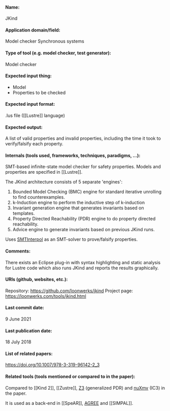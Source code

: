 #### Name:
JKind

#### Application domain/field:
Model checker
Synchronous systems

#### Type of tool (e.g. model checker, test generator):
Model checker

#### Expected input thing:
- Model
- Properties to be checked

#### Expected input format:
.lus file ([[Lustre]] language)

#### Expected output:
A list of valid properties and invalid properties, including the time it took to verify/falsify each property. 

#### Internals (tools used, frameworks, techniques, paradigms, ...):
SMT-based infinite-state model checker for safety properties.
Models and properties are specified in [[Lustre]].

The JKind architecture consists of 5 separate 'engines':
1. Bounded Model Checking (BMC) engine for standard iterative unrolling to find counterexamples.
2. k-Induction engine to perform the inductive step of k-induction
3. Invariant generation engine that generates invariants based on templates.
4. Property Directed Reachability (PDR) engine to do property directed reachability.
5. Advice engine to generate invariants based on previous JKind runs.

Uses [SMTInterpol](../Solvers/SMT/SMTInterpol.md) as an SMT-solver to prove/falsify properties.

#### Comments:
There exists an Eclipse plug-in with syntax highlighting and static analysis for Lustre code which also runs JKind and reports the results graphically.

#### URIs (github, websites, etc.):
Repository: https://github.com/loonwerks/jkind
Project page: https://loonwerks.com/tools/jkind.html

#### Last commit date:
9 June 2021

#### Last publication date:
18 July 2018

#### List of related papers:
https://doi.org/10.1007/978-3-319-96142-2_3

#### Related tools (tools mentioned or compared to in the paper):
Compared to [[Kind 2]], [[Zustre]], [Z3](../Solvers/SMT/Z3.md) (generalized PDR) and [nuXmv](nuXmv.md) (IC3) in the paper.

It is used as a back-end in [[SpeAR]], [AGREE](AGREE.md) and [[SIMPAL]].